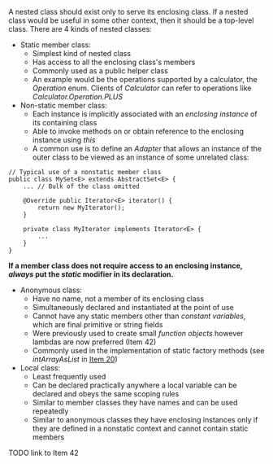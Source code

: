 A nested class should exist only to serve its enclosing class. If a nested class would
be useful in some other context, then it should be a top-level class. There are 4 kinds
of nested classes: 
* Static member class:
  * Simplest kind of nested class
  * Has access to all the enclosing class's members
  * Commonly used as a public helper class
  * An example would be the operations supported by a calculator, the *Operation* enum.
  Clients of *Calculator* can refer to operations like *Calculator.Operation.PLUS*
* Non-static member class:
  * Each instance is implicitly associated with an *enclosing instance* of its containing
  class
  * Able to invoke methods on or obtain reference to the enclosing instance using *this*
  * A common use is to define an *Adapter* that allows an instance of the outer class to
  be viewed as an instance of some unrelated class:
```
// Typical use of a nonstatic member class
public class MySet<E> extends AbstractSet<E> {
    ... // Bulk of the class omitted
    
    @Override public Iterator<E> iterator() {
        return new MyIterator();
    }
    
    private class MyIterator implements Iterator<E> {
        ...
    }
}
```

**If a member class does not require access to an enclosing instance, *always* put the *static*
modifier in its declaration.**
* Anonymous class:
  * Have no name, not a member of its enclosing class
  * Simultaneously declared and instantiated at the point of use
  * Cannot have any static members other than *constant variables*, which are final primitive
  or string fields
  * Were previously used to create small *function objects* however lambdas are now preferred (Item 42)
  * Commonly used in the implementation of static factory methods (see *intArrayAsList* in [Item 20](./Item-20-Prefer-interfaces-to-abstract-classes.md))
* Local class:
  * Least frequently used
  * Can be declared practically anywhere a local variable can be declared and obeys the same
  scoping rules
  * Similar to member classes they have names and can be used repeatedly
  * Similar to anonymous classes they have enclosing instances only if they are defined in
  a nonstatic context and cannot contain static members

TODO link to Item 42
